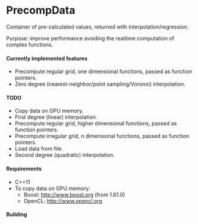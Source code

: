 # PrecompData

Container of pre-calculated values, returned with interpolation/regression. 

Purpose: improve performance avoiding the realtime computation of complex functions.


#### Currently implemented features

- Precompute regular grid, one dimensional functions, passed as function pointers.
- Zero degree (nearest-neighbor/point sampling/Voronoi) interpolation.


#### TODO

- Copy data on GPU memory.
- First degree (linear) interpolation.
- Precompute regular grid, higher dimensional functions, passed as function pointers.
- Precompute irregular grid, n dimensional functions, passed as function pointers.
- Load data from file.
- Second degree (quadratic) interpolation.


#### Requirements

- C++11
- To copy data on GPU memory:
    - Boost:   http://www.boost.org (from 1.61.0)
    - OpenCL:  http://www.opencl.org


#### Building

